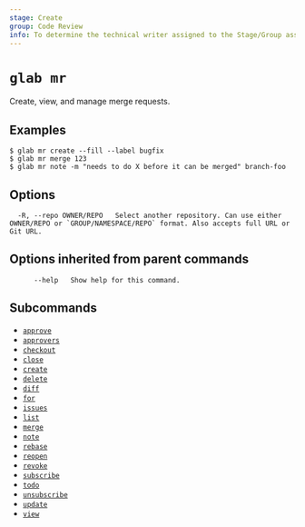 ```yaml
---
stage: Create
group: Code Review
info: To determine the technical writer assigned to the Stage/Group associated with this page, see https://about.gitlab.com/handbook/product/ux/technical-writing/#assignments
---
```


<!--
This documentation is auto generated by a script.
Please do not edit this file directly. Run `make gen-docs` instead.
-->

# `glab mr`

Create, view, and manage merge requests.

## Examples

```console
$ glab mr create --fill --label bugfix
$ glab mr merge 123
$ glab mr note -m "needs to do X before it can be merged" branch-foo

```

## Options

```plaintext
  -R, --repo OWNER/REPO   Select another repository. Can use either OWNER/REPO or `GROUP/NAMESPACE/REPO` format. Also accepts full URL or Git URL.
```

## Options inherited from parent commands

```plaintext
      --help   Show help for this command.
```

## Subcommands

- [`approve`](approve.md)
- [`approvers`](approvers.md)
- [`checkout`](checkout.md)
- [`close`](close.md)
- [`create`](create.md)
- [`delete`](delete.md)
- [`diff`](diff.md)
- [`for`](for.md)
- [`issues`](issues.md)
- [`list`](list.md)
- [`merge`](merge.md)
- [`note`](note.md)
- [`rebase`](rebase.md)
- [`reopen`](reopen.md)
- [`revoke`](revoke.md)
- [`subscribe`](subscribe.md)
- [`todo`](todo.md)
- [`unsubscribe`](unsubscribe.md)
- [`update`](update.md)
- [`view`](view.md)

